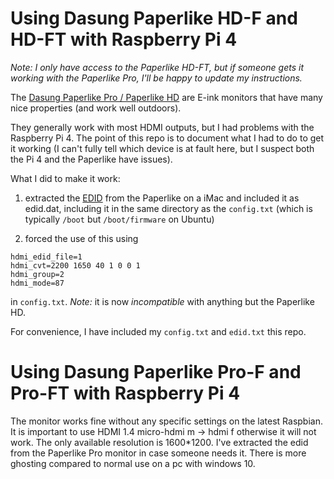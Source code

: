 # Using Dasung Paperlike HD-F and HD-FT with Raspberry Pi 4

_Note: I only have access to the Paperlike HD-FT, but if someone gets
it working with the Paperlike Pro, I'll be happy to update my
instructions._

The [Dasung Paperlike Pro / Paperlike
HD](https://www.indiegogo.com/projects/first-e-ink-monitor-with-front-light-touch)
are E-ink monitors that have many nice properties (and work well
outdoors).

They generally work with most HDMI outputs, but I had problems with
the Raspberry Pi 4.  The point of this repo is to document what I had
to do to get it working (I can't fully tell which device is at fault
here, but I suspect both the Pi 4 and the Paperlike have issues).

What I did to make it work:

1. extracted the
   [EDID](https://en.wikipedia.org/wiki/Extended_Display_Identification_Data)
   from the Paperlike on a iMac and included it as edid.dat, including it
   in the same directory as the `config.txt` (which is typically `/boot`
   but `/boot/firmware` on Ubuntu)

2. forced the use of this using

```
hdmi_edid_file=1
hdmi_cvt=2200 1650 40 1 0 0 1
hdmi_group=2
hdmi_mode=87
```

   in `config.txt`.  *Note:* it is now _incompatible_ with anything but the Paperlike HD.

For convenience, I have included my `config.txt` and `edid.txt` this repo.

# Using Dasung Paperlike Pro-F and Pro-FT with Raspberry Pi 4

The monitor works fine without any specific settings on the latest Raspbian.
It is important to use HDMI 1.4 micro-hdmi m -> hdmi f otherwise it will not work.
The only available resolution is 1600*1200.
I've extracted the edid from the Paperlike Pro monitor in case someone needs it.
There is more ghosting compared to normal use on a pc with windows 10.
